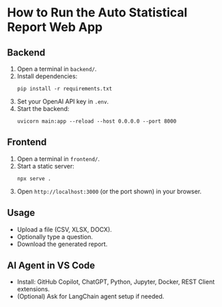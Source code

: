 # How to Run the Auto Statistical Report Web App

## Backend
1. Open a terminal in `backend/`.
2. Install dependencies:
   ```
   pip install -r requirements.txt
   ```
3. Set your OpenAI API key in `.env`.
4. Start the backend:
   ```
   uvicorn main:app --reload --host 0.0.0.0 --port 8000
   ```

## Frontend
1. Open a terminal in `frontend/`.
2. Start a static server:
   ```
   npx serve .
   ```
3. Open `http://localhost:3000` (or the port shown) in your browser.

## Usage
- Upload a file (CSV, XLSX, DOCX).
- Optionally type a question.
- Download the generated report.

## AI Agent in VS Code
- Install: GitHub Copilot, ChatGPT, Python, Jupyter, Docker, REST Client extensions.
- (Optional) Ask for LangChain agent setup if needed.
